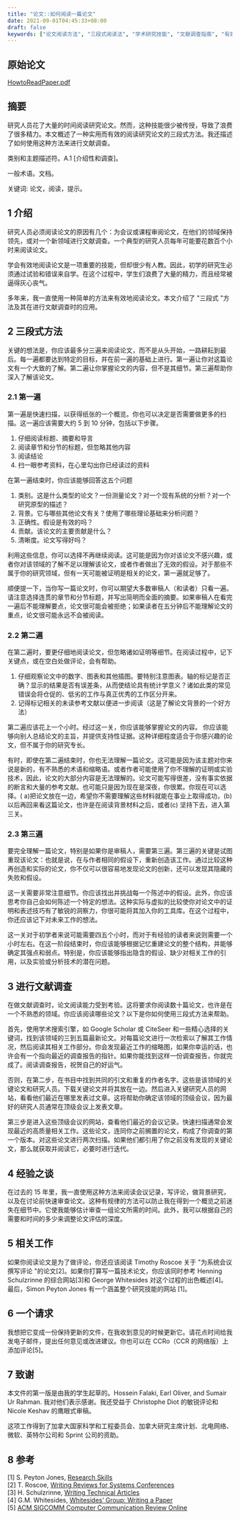 ```yaml
---
title: "论文::如何阅读一篇论文"
date: 2021-09-01T04:45:33+08:00
draft: false
keywords: ["论文阅读方法", "三段式阅读法", "学术研究技能", "文献调查指南", "有效阅读策略"]
---
```


## 原始论文

[HowtoReadPaper.pdf](https://web.stanford.edu/class/ee384m/Handouts/HowtoReadPaper.pdf)

## 摘要

研究人员花了大量的时间阅读研究论文。然而，这种技能很少被传授，导致了浪费了很多精力。本文概述了一种实用而有效的阅读研究论文的三段式方法。我还描述了如何使用这种方法来进行文献调查。

类别和主题描述符。A.1 [介绍性和调查]。

一般术语。文档。

关键词: 论文，阅读，提示。

## 1 介绍

研究人员必须阅读论文的原因有几个：为会议或课程审阅论文，在他们的领域保持领先，或对一个新领域进行文献调查。一个典型的研究人员每年可能要花数百个小时来阅读论文。

学会有效地阅读论文是一项重要的技能，但却很少有人教。因此，初学的研究生必须通过试验和错误来自学。在这个过程中，学生们浪费了大量的精力，而且经常被逼得灰心丧气。

多年来，我一直使用一种简单的方法来有效地阅读论文。本文介绍了 "三段式 "方法及其在进行文献调查时的应用。

## 2 三段式方法

关键的想法是，你应该最多分三遍来阅读论文，而不是从头开始，一路耕耘到最后。每一遍都要达到特定的目标，并在前一遍的基础上进行。第一遍让你对这篇论文有一个大致的了解。第二遍让你掌握论文的内容，但不是其细节。第三遍帮助你深入了解该论文。

### 2.1 第一遍

第一遍是快速扫描，以获得纸张的一个概览。你也可以决定是否需要做更多的扫描。这一遍应该需要大约 5 到 10 分钟，包括以下步骤。

1. 仔细阅读标题、摘要和导言
2. 阅读章节和分节的标题，但忽略其他内容
3. 阅读结论
4. 扫一眼参考资料，在心里勾出你已经读过的资料

在第一遍结束时，你应该能够回答这五个问题

1. 类别。这是什么类型的论文？一份测量论文？对一个现有系统的分析？对一个研究原型的描述？
2. 背景。它与哪些其他论文有关？使用了哪些理论基础来分析问题？
3. 正确性。假设是有效的吗？
4. 贡献。该论文的主要贡献是什么？
5. 清晰度。论文写得好吗？

利用这些信息，你可以选择不再继续阅读。这可能是因为你对该论文不感兴趣，或者你对该领域的了解不足以理解该论文，或者作者做出了无效的假设。对于那些不属于你的研究领域，但有一天可能被证明是相关的论文，第一遍就足够了。

顺便提一下，当你写一篇论文时，你可以期望大多数审稿人（和读者）只看一遍。请注意选择连贯的章节和分节标题，并写出简明而全面的摘要。如果审稿人在看完一遍后不能理解要点，论文很可能会被拒绝；如果读者在五分钟后不能理解论文的重点，论文很可能永远不会被阅读。

### 2.2 第二遍

在第二遍时，要更仔细地阅读论文，但忽略诸如证明等细节。在阅读过程中，记下关键点，或在空白处做评论，会有帮助。

1. 仔细观察论文中的数字、图表和其他插图。要特别注意图表。轴的标记是否正确？显示的结果是否有误差条，从而使结论具有统计学意义？诸如此类的常见错误会将仓促的、低劣的工作与真正优秀的工作区分开来。
2. 记得标记相关的未读参考文献以便进一步阅读（这是了解论文背景的一个好方法）

第二遍应该花上一个小时。经过这一关，你应该能够掌握论文的内容。 你应该能够向别人总结论文的主旨，并提供支持性证据。这种详细程度适合于你感兴趣的论文，但不属于你的研究专长。

有时，即使在第二遍结束时，你也无法理解一篇论文。这可能是因为该主题对你来说是新的，有不熟悉的术语和缩略语。或者作者可能使用了你不理解的证明或实验技术，因此，论文的大部分内容是无法理解的。论文可能写得很差，没有事实依据的断言和大量的参考文献。也可能只是因为现在是深夜，你很累。你现在可以选择。(
a)把论文放在一边，希望你不需要理解这些材料就能在事业上取得成功，(b)以后再回来看这篇论文，也许是在阅读背景材料之后，或者(c)
坚持下去，进入第三关。

### 2.3 第三遍

要完全理解一篇论文，特别是如果你是审稿人，需要第三遍。第三遍的关键是试图重现该论文：也就是说，在与作者相同的假设下，重新创造该工作。通过比较这种再创造和实际的论文，你不仅可以很容易地发现论文的创新，还可以发现其隐藏的失败和假设。

这一关需要非常注意细节。你应该找出并挑战每一个陈述中的假设。此外，你应该思考你自己会如何陈述一个特定的想法。这种实际与虚拟的比较使你对论文中的证明和表述技巧有了敏锐的洞察力，你很可能将其加入你的工具库。在这个过程中，你还应该记下对未来工作的想法。

这一关对于初学者来说可能需要四五个小时，而对于有经验的读者来说则需要一个小时左右。在这一阶段结束时，你应该能够根据记忆重建论文的整个结构，并能够确定其强点和弱点。特别是，你应该能够指出隐含的假设、缺少对相关工作的引用，以及实验或分析技术的潜在问题。

## 3 进行文献调查

在做文献调查时，论文阅读能力受到考验。这将要求你阅读数十篇论文，也许是在一个不熟悉的领域。你应该阅读哪些论文？以下是你如何使用三段式方法来帮助。

首先，使用学术搜索引擎，如 Google Scholar 或 CiteSeer
和一些精心选择的关键词，找到该领域的三到五篇最新论文。对每篇论文进行一次检索以了解其工作情况，然后阅读其相关工作部分。你会发现最近工作的缩略图，如果你幸运的话，也许会有一个指向最近的调查报告的指针。如果你能找到这样一份调查报告，你就完成了。阅读调查报告，祝贺自己的好运气。

否则，在第二步，在书目中找到共同的引文和重复的作者名字。这些是该领域的关键论文和研究人员。下载关键论文并将其放在一边。然后进入关键研究人员的网站，看看他们最近在哪里发表过文章。这将帮助你确定该领域的顶级会议，因为最好的研究人员通常在顶级会议上发表文章。

第三步是进入这些顶级会议的网站，查看他们最近的会议记录。快速扫描通常会发现最近的高质量相关工作。这些论文，连同你之前搁置的论文，构成了你调查的第一个版本。对这些论文进行两次扫描。如果他们都引用了你之前没有发现的关键论文，那么就获取并阅读它，必要时进行迭代。

## 4 经验之谈

在过去的 15
年里，我一直使用这种方法来阅读会议记录，写评论，做背景研究，以及在讨论前快速审查论文。这种有规律的方法可以防止我在得到一个概览之前迷失在细节中。它使我能够估计审查一组论文所需的时间。此外，我可以根据自己的需要和时间的多少来调整论文评估的深度。

## 5 相关工作

如果你阅读论文是为了做评论，你还应该阅读 Timothy Roscoe 关于 "为系统会议撰写评论 "的论文[2]。如果你打算写一篇技术论文，你应该同时参考
Henning Schulzrinne 的综合网站[3]和 George Whitesides 对这个过程的出色概述[4]。最后，Simon Peyton Jones
有一个涵盖整个研究技能的网站 [1]。

## 6 一个请求

我想把它变成一份保持更新的文件，在我收到意见的时候更新它。请花点时间给我发电子邮件，提出任何意见或改进建议。你也可以在
CCRo（CCR 的网络版）上添加评论[5]。

## 7 致谢

本文件的第一版是由我的学生起草的。Hossein Falaki, Earl Oliver, and Sumair Ur Rahman. 我对他们表示感谢。我还受益于
Christophe Diot 的敏锐评论和 Nicole Keshav 的鹰眼式审稿。

这项工作得到了加拿大国家科学和工程委员会、加拿大研究主席计划、北电网络、微软、英特尔公司和 Sprint 公司的资助。

## 8 参考

[1] S. Peyton Jones, [Research Skills](http://research.microsoft.com/simonpj/Papers/givinga-talk/giving-a-talk.htm)  
[2] T. Roscoe, [Writing Reviews for Systems Conferences](http://people.inf.ethz.ch/troscoe/pubs/reviewwriting.pdf)  
[3] H. Schulzrinne, [Writing Technical Articles](http://www.cs.columbia.edu/hgs/etc/writingstyle.html)  
[4] G.M. Whitesides, [Whitesides’ Group: Writing a Paper](http://www.che.iitm.ac.in/misc/dd/writepaper.pdf)  
[5] [ACM SIGCOMM Computer Communication Review Online](http://www.sigcomm.org/ccr/drupal/)  
